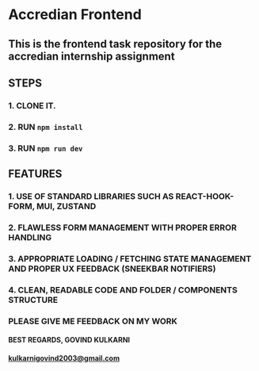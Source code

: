 # Accredian Frontend #

## This is the frontend task repository for the accredian internship assignment ##


## STEPS ##
### 1. CLONE IT.
### 2. RUN `npm install`
### 3. RUN `npm run dev`


## FEATURES ##
### 1. USE OF STANDARD LIBRARIES SUCH AS REACT-HOOK-FORM, MUI, ZUSTAND
### 2. FLAWLESS FORM MANAGEMENT WITH PROPER ERROR HANDLING
### 3. APPROPRIATE LOADING / FETCHING STATE MANAGEMENT AND PROPER UX FEEDBACK (SNEEKBAR NOTIFIERS)
### 4. CLEAN, READABLE CODE AND FOLDER / COMPONENTS STRUCTURE

### PLEASE GIVE ME FEEDBACK ON MY WORK 
#### BEST REGARDS, GOVIND KULKARNI
#### kulkarnigovind2003@gmail.com
